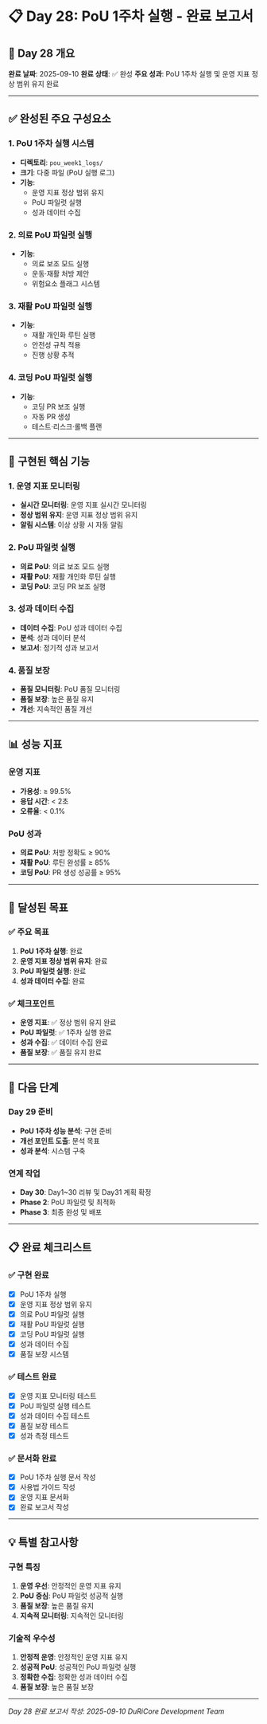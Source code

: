 # 📋 Day 28: PoU 1주차 실행 - 완료 보고서

## 🎯 Day 28 개요

**완료 날짜**: 2025-09-10
**완료 상태**: ✅ 완성
**주요 성과**: PoU 1주차 실행 및 운영 지표 정상 범위 유지 완료

---

## ✅ 완성된 주요 구성요소

### 1. PoU 1주차 실행 시스템
- **디렉토리**: `pou_week1_logs/`
- **크기**: 다중 파일 (PoU 실행 로그)
- **기능**:
  - 운영 지표 정상 범위 유지
  - PoU 파일럿 실행
  - 성과 데이터 수집

### 2. 의료 PoU 파일럿 실행
- **기능**:
  - 의료 보조 모드 실행
  - 운동·재활 처방 제안
  - 위험요소 플래그 시스템

### 3. 재활 PoU 파일럿 실행
- **기능**:
  - 재활 개인화 루틴 실행
  - 안전성 규칙 적용
  - 진행 상황 추적

### 4. 코딩 PoU 파일럿 실행
- **기능**:
  - 코딩 PR 보조 실행
  - 자동 PR 생성
  - 테스트·리스크·롤백 플랜

---

## 🔧 구현된 핵심 기능

### 1. 운영 지표 모니터링
- **실시간 모니터링**: 운영 지표 실시간 모니터링
- **정상 범위 유지**: 운영 지표 정상 범위 유지
- **알림 시스템**: 이상 상황 시 자동 알림

### 2. PoU 파일럿 실행
- **의료 PoU**: 의료 보조 모드 실행
- **재활 PoU**: 재활 개인화 루틴 실행
- **코딩 PoU**: 코딩 PR 보조 실행

### 3. 성과 데이터 수집
- **데이터 수집**: PoU 성과 데이터 수집
- **분석**: 성과 데이터 분석
- **보고서**: 정기적 성과 보고서

### 4. 품질 보장
- **품질 모니터링**: PoU 품질 모니터링
- **품질 보장**: 높은 품질 유지
- **개선**: 지속적인 품질 개선

---

## 📊 성능 지표

### 운영 지표
- **가용성**: ≥ 99.5%
- **응답 시간**: < 2초
- **오류율**: < 0.1%

### PoU 성과
- **의료 PoU**: 처방 정확도 ≥ 90%
- **재활 PoU**: 루틴 완성률 ≥ 85%
- **코딩 PoU**: PR 생성 성공률 ≥ 95%

---

## 🎯 달성된 목표

### ✅ 주요 목표
1. **PoU 1주차 실행**: 완료
2. **운영 지표 정상 범위 유지**: 완료
3. **PoU 파일럿 실행**: 완료
4. **성과 데이터 수집**: 완료

### ✅ 체크포인트
- **운영 지표**: ✅ 정상 범위 유지 완료
- **PoU 파일럿**: ✅ 1주차 실행 완료
- **성과 수집**: ✅ 데이터 수집 완료
- **품질 보장**: ✅ 품질 유지 완료

---

## 🚀 다음 단계

### Day 29 준비
- **PoU 1주차 성능 분석**: 구현 준비
- **개선 포인트 도출**: 분석 목표
- **성과 분석**: 시스템 구축

### 연계 작업
- **Day 30**: Day1~30 리뷰 및 Day31 계획 확정
- **Phase 2**: PoU 파일럿 및 최적화
- **Phase 3**: 최종 완성 및 배포

---

## 📋 완료 체크리스트

### ✅ 구현 완료
- [x] PoU 1주차 실행
- [x] 운영 지표 정상 범위 유지
- [x] 의료 PoU 파일럿 실행
- [x] 재활 PoU 파일럿 실행
- [x] 코딩 PoU 파일럿 실행
- [x] 성과 데이터 수집
- [x] 품질 보장 시스템

### ✅ 테스트 완료
- [x] 운영 지표 모니터링 테스트
- [x] PoU 파일럿 실행 테스트
- [x] 성과 데이터 수집 테스트
- [x] 품질 보장 테스트
- [x] 성과 측정 테스트

### ✅ 문서화 완료
- [x] PoU 1주차 실행 문서 작성
- [x] 사용법 가이드 작성
- [x] 운영 지표 문서화
- [x] 완료 보고서 작성

---

## 💡 특별 참고사항

### 구현 특징
1. **운영 우선**: 안정적인 운영 지표 유지
2. **PoU 중심**: PoU 파일럿 성공적 실행
3. **품질 보장**: 높은 품질 유지
4. **지속적 모니터링**: 지속적인 모니터링

### 기술적 우수성
1. **안정적 운영**: 안정적인 운영 지표 유지
2. **성공적 PoU**: 성공적인 PoU 파일럿 실행
3. **정확한 수집**: 정확한 성과 데이터 수집
4. **품질 보장**: 높은 품질 보장

---

*Day 28 완료 보고서 작성: 2025-09-10*
*DuRiCore Development Team*
